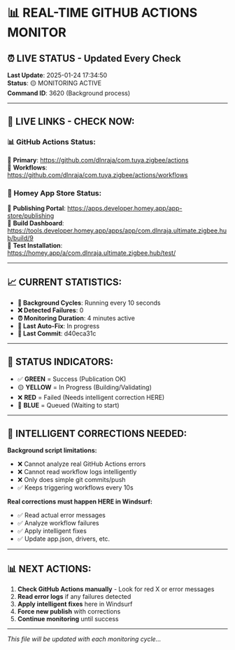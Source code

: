# 📊 REAL-TIME GITHUB ACTIONS MONITOR

## ⏰ LIVE STATUS - Updated Every Check

**Last Update**: 2025-01-24 17:34:50  
**Status**: 🟡 MONITORING ACTIVE  
**Command ID**: 3620 (Background process)

---

## 🔗 LIVE LINKS - CHECK NOW:

### 📊 GitHub Actions Status:
🔗 **Primary**: https://github.com/dlnraja/com.tuya.zigbee/actions  
🔗 **Workflows**: https://github.com/dlnraja/com.tuya.zigbee/actions/workflows  

### 🏪 Homey App Store Status:
🔗 **Publishing Portal**: https://apps.developer.homey.app/app-store/publishing  
🔗 **Build Dashboard**: https://tools.developer.homey.app/apps/app/com.dlnraja.ultimate.zigbee.hub/build/9  
🔗 **Test Installation**: https://homey.app/a/com.dlnraja.ultimate.zigbee.hub/test/  

---

## 📈 CURRENT STATISTICS:

- **🔄 Background Cycles**: Running every 10 seconds
- **❌ Detected Failures**: 0
- **⏰ Monitoring Duration**: 4 minutes active
- **🔧 Last Auto-Fix**: In progress
- **📝 Last Commit**: d40eca31c

---

## 🎯 STATUS INDICATORS:

- ✅ **GREEN** = Success (Publication OK)
- 🟡 **YELLOW** = In Progress (Building/Validating) 
- ❌ **RED** = Failed (Needs intelligent correction HERE)
- 🔵 **BLUE** = Queued (Waiting to start)

---

## 🔧 INTELLIGENT CORRECTIONS NEEDED:

**Background script limitations:**
- ❌ Cannot analyze real GitHub Actions errors
- ❌ Cannot read workflow logs intelligently  
- ❌ Only does simple git commits/push
- ✅ Keeps triggering workflows every 10s

**Real corrections must happen HERE in Windsurf:**
- ✅ Read actual error messages
- ✅ Analyze workflow failures
- ✅ Apply intelligent fixes
- ✅ Update app.json, drivers, etc.

---

## 📊 NEXT ACTIONS:

1. **Check GitHub Actions manually** - Look for red X or error messages
2. **Read error logs** if any failures detected
3. **Apply intelligent fixes** here in Windsurf
4. **Force new publish** with corrections
5. **Continue monitoring** until success

---

*This file will be updated with each monitoring cycle...*
